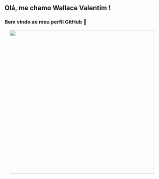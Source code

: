 ## Olá, me chamo Wallace Valentim ! 
### Bem vindo ao meu perfil GitHub 👋

<p align="center">
  <img width="470" src="https://giphy.com/embed/qgQUggAC3Pfv687qPC">
  </p>
